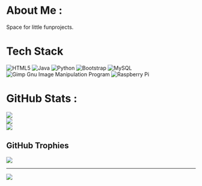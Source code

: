 # About Me :
Space for little funprojects. 

# Tech Stack
![HTML5](https://img.shields.io/badge/html5-%23E34F26.svg?style=for-the-badge&logo=html5&logoColor=white) ![Java](https://img.shields.io/badge/java-%23ED8B00.svg?style=for-the-badge&logo=java&logoColor=white) ![Python](https://img.shields.io/badge/python-3670A0?style=for-the-badge&logo=python&logoColor=ffdd54) ![Bootstrap](https://img.shields.io/badge/bootstrap-%23563D7C.svg?style=for-the-badge&logo=bootstrap&logoColor=white) ![MySQL](https://img.shields.io/badge/mysql-%2300f.svg?style=for-the-badge&logo=mysql&logoColor=white) ![Gimp Gnu Image Manipulation Program](https://img.shields.io/badge/Gimp-657D8B?style=for-the-badge&logo=gimp&logoColor=FFFFFF) ![Raspberry Pi](https://img.shields.io/badge/-RaspberryPi-C51A4A?style=for-the-badge&logo=Raspberry-Pi)

# GitHub Stats :
![](https://github-readme-stats.vercel.app/api?username=SensorProjectSW&theme=gotham&hide_border=false&include_all_commits=false&count_private=false)<br/>
![](https://github-readme-streak-stats.herokuapp.com/?user=SensorProjectSW&theme=gotham&hide_border=false)<br/>
![](https://github-readme-stats.vercel.app/api/top-langs/?username=SensorProjectSW&theme=gotham&hide_border=false&include_all_commits=false&count_private=false&layout=compact)

## GitHub Trophies
![](https://github-trophies.vercel.app/?username=SensorProjectSW&theme=discord&no-frame=false&no-bg=true&margin-w=4)

---
[![](https://visitcount.itsvg.in/api?id=SensorProjectSW&icon=0&color=0)](https://visitcount.itsvg.in)



<!--
**SensorProjectSW/SensorProjectSW** is a ✨ _special_ ✨ repository because its `README.md` (this file) appears on your GitHub profile.

Here are some ideas to get you started:

- 🔭 I’m currently working on ...
- 🌱 I’m currently learning ...
- 👯 I’m looking to collaborate on ...
- 🤔 I’m looking for help with ...
- 💬 Ask me about ...
- 📫 How to reach me: ...
- 😄 Pronouns: ...
- ⚡ Fun fact: ...
-->
